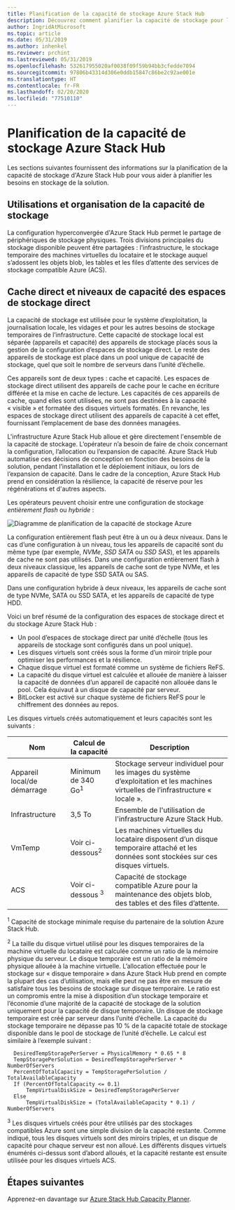 ```yaml
---
title: Planification de la capacité de stockage Azure Stack Hub
description: Découvrez comment planifier la capacité de stockage pour les déploiements Azure Stack Hub.
author: IngridAtMicrosoft
ms.topic: article
ms.date: 05/31/2019
ms.author: inhenkel
ms.reviewer: prchint
ms.lastreviewed: 05/31/2019
ms.openlocfilehash: 532617955020af0038f09f59b94bb3cfedde7094
ms.sourcegitcommit: 97806b43314d306e0ddb15847c86be2c92ae001e
ms.translationtype: HT
ms.contentlocale: fr-FR
ms.lasthandoff: 02/20/2020
ms.locfileid: "77510110"
---
```

# <a name="azure-stack-hub-storage-capacity-planning"></a>Planification de la capacité de stockage Azure Stack Hub

Les sections suivantes fournissent des informations sur la planification de la capacité de stockage d'Azure Stack Hub pour vous aider à planifier les besoins en stockage de la solution.

## <a name="uses-and-organization-of-storage-capacity"></a>Utilisations et organisation de la capacité de stockage

La configuration hyperconvergée d'Azure Stack Hub permet le partage de périphériques de stockage physiques. Trois divisions principales du stockage disponible peuvent être partagées : l’infrastructure, le stockage temporaire des machines virtuelles du locataire et le stockage auquel s’adossent les objets blob, les tables et les files d’attente des services de stockage compatible Azure (ACS).

## <a name="storage-spaces-direct-cache-and-capacity-tiers"></a>Cache direct et niveaux de capacité des espaces de stockage direct

La capacité de stockage est utilisée pour le système d’exploitation, la journalisation locale, les vidages et pour les autres besoins de stockage temporaires de l’infrastructure. Cette capacité de stockage local est séparée (appareils et capacité) des appareils de stockage placés sous la gestion de la configuration d’espaces de stockage direct. Le reste des appareils de stockage est placé dans un pool unique de capacité de stockage, quel que soit le nombre de serveurs dans l’unité d’échelle.

Ces appareils sont de deux types : cache et capacité. Les espaces de stockage direct utilisent des appareils de cache pour le cache en écriture différée et la mise en cache de lecture. Les capacités de ces appareils de cache, quand elles sont utilisées, ne sont pas destinées à la capacité « visible » et formatée des disques virtuels formatés. En revanche, les espaces de stockage direct utilisent des appareils de capacité à cet effet, fournissant l’emplacement de base des données managées.

L'infrastructure Azure Stack Hub alloue et gère directement l'ensemble de la capacité de stockage. L’opérateur n’a besoin de faire de choix concernant la configuration, l’allocation ou l’expansion de capacité. Azure Stack Hub automatise ces décisions de conception en fonction des besoins de la solution, pendant l’installation et le déploiement initiaux, ou lors de l’expansion de capacité. Dans le cadre de la conception, Azure Stack Hub prend en considération la résilience, la capacité de réserve pour les régénérations et d'autres aspects.

Les opérateurs peuvent choisir entre une configuration de stockage *entièrement flash* ou *hybride* :

![Diagramme de planification de la capacité de stockage Azure](media/azure-stack-capacity-planning/storage.png)

La configuration entièrement flash peut être à un ou à deux niveaux. Dans le cas d’une configuration à un niveau, tous les appareils de capacité sont du même type (par exemple, *NVMe*, *SSD SATA* ou *SSD SAS*), et les appareils de cache ne sont pas utilisés. Dans une configuration entièrement flash à deux niveaux classique, les appareils de cache sont de type NVMe, et les appareils de capacité de type SSD SATA ou SAS.

Dans une configuration hybride à deux niveaux, les appareils de cache sont de type NVMe, SATA ou SSD SATA, et les appareils de capacité de type HDD.

Voici un bref résumé de la configuration des espaces de stockage direct et du stockage Azure Stack Hub :
- Un pool d’espaces de stockage direct par unité d’échelle (tous les appareils de stockage sont configurés dans un pool unique).
- Les disques virtuels sont créés sous la forme d’un miroir triple pour optimiser les performances et la résilience.
- Chaque disque virtuel est formaté comme un système de fichiers ReFS.
- La capacité du disque virtuel est calculée et allouée de manière à laisser la capacité de données d’un appareil de capacité non allouée dans le pool. Cela équivaut à un disque de capacité par serveur.
- BitLocker est activé sur chaque système de fichiers ReFS pour le chiffrement des données au repos. 

Les disques virtuels créés automatiquement et leurs capacités sont les suivants :

|Nom|Calcul de la capacité|Description|
|-----|-----|-----|
|Appareil local/de démarrage|Minimum de 340 Go<sup>1</sup>|Stockage serveur individuel pour les images du système d’exploitation et les machines virtuelles de l’infrastructure « locale ».|
|Infrastructure|3,5 To|Ensemble de l'utilisation de l'infrastructure Azure Stack Hub.|
|VmTemp|Voir ci-dessous<sup>2</sup>|Les machines virtuelles du locataire disposent d’un disque temporaire attaché et les données sont stockées sur ces disques virtuels.|
|ACS|Voir ci-dessous <sup>3</sup>|Capacité de stockage compatible Azure pour la maintenance des objets blob, des tables et des files d’attente.|

<sup>1</sup> Capacité de stockage minimale requise du partenaire de la solution Azure Stack Hub.

<sup>2</sup> La taille du disque virtuel utilisé pour les disques temporaires de la machine virtuelle du locataire est calculée comme un ratio de la mémoire physique du serveur. Le disque temporaire est un ratio de la mémoire physique allouée à la machine virtuelle. L’allocation effectuée pour le stockage sur « disque temporaire » dans Azure Stack Hub prend en compte la plupart des cas d’utilisation, mais elle peut ne pas être en mesure de satisfaire tous les besoins de stockage sur disque temporaire. Le ratio est un compromis entre la mise à disposition d’un stockage temporaire et l’économie d’une majorité de la capacité de stockage de la solution uniquement pour la capacité de disque temporaire. Un disque de stockage temporaire est créé par serveur dans l’unité d’échelle. La capacité du stockage temporaire ne dépasse pas 10 % de la capacité totale de stockage disponible dans le pool de stockage de l’unité d’échelle. Le calcul est similaire à l’exemple suivant :

```
  DesiredTempStoragePerServer = PhysicalMemory * 0.65 * 8
  TempStoragePerSolution = DesiredTempStoragePerServer * NumberOfServers
  PercentOfTotalCapacity = TempStoragePerSolution / TotalAvailableCapacity
  If (PercentOfTotalCapacity <= 0.1)
      TempVirtualDiskSize = DesiredTempStoragePerServer
  Else
      TempVirtualDiskSize = (TotalAvailableCapacity * 0.1) / NumberOfServers
```

<sup>3</sup> Les disques virtuels créés pour être utilisés par des stockages compatibles Azure sont une simple division de la capacité restante. Comme indiqué, tous les disques virtuels sont des miroirs triples, et un disque de capacité pour chaque serveur est non alloué. Les différents disques virtuels énumérés ci-dessus sont d’abord alloués, et la capacité restante est ensuite utilisée pour les disques virtuels ACS.

## <a name="next-steps"></a>Étapes suivantes

Apprenez-en davantage sur [Azure Stack Hub Capacity Planner](azure-stack-capacity-planner.md).
